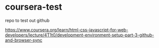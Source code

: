 # coursera-test
repo to test out github

https://www.coursera.org/learn/html-css-javascript-for-web-developers/lecture/4T1t0/development-environment-setup-part-3-github-and-browser-sync
